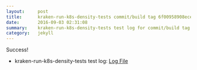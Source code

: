 ```yaml
---
layout:     post
title:      kraken-run-k8s-density-tests commit/build tag 6f00958908ece0370f344d9d27a6c6b9065b5b61
date:       2016-09-03 02:31:08
summary:    kraken-run-k8s-density-tests test log for commit/build tag 6f00958908ece0370f344d9d27a6c6b9065b5b61.
category:   jekyll
---
```


Success!

- kraken-run-k8s-density-tests test log: [Log File](http://s3-us-west-2.amazonaws.com/kraken-e2e-logs/testlet.kubeme.io/density/jenkins-kraken-run-k8s-density-tests-132-3/build-log.txt)
